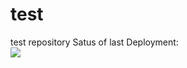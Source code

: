 # test
test repository 
Satus of last Deployment: <br>
<img src = "https://github.com/ttmje/test/workflows/main/nadge.svg?branch-main"><br>
